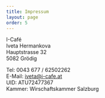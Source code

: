 ```yaml
---
title: Impressum
layout: page
order: 5
---
```


I-Café  
Iveta Hermankova  
Hauptstrasse 32  
5082 Grödig
 
Tel: 0043 677 / 62502262  
E-Mail: <a href="mailto:iveta@i-cafe.at">iveta@i-cafe.at</a>   
UID: ATU72477367  
Kammer: Wirschaftskammer Salzburg